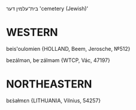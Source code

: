 בית־עלמין
דער
'cemetery (Jewish)'

WESTERN
========

beis'oulomien {HOLLAND, Beem, Jerosche, №512}

bezálmən, beˑzálməm {WTCP, Vác, 47197}

NORTHEASTERN
==============

bɛs̀aɫmɛn {LITHUANIA, Vilnius, 54257}